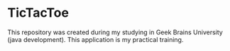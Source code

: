 # TicTacToe

This repository was created during my studying in Geek Brains University (java development).
This application is my practical training.
